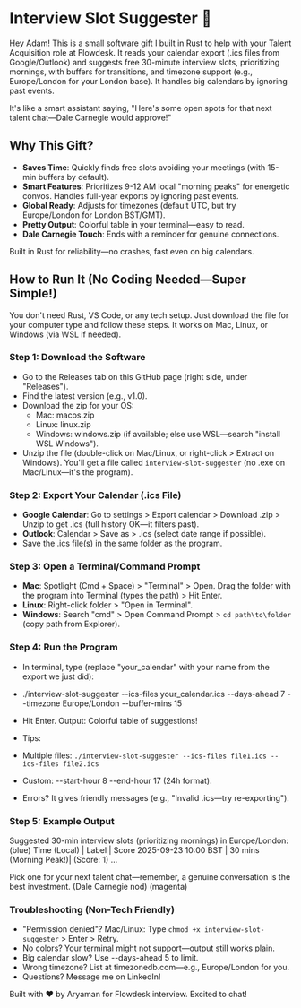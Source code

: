 # Interview Slot Suggester 🎁

Hey Adam! This is a small software gift I built in Rust to help with your Talent Acquisition role at Flowdesk. It reads your calendar export (.ics files from Google/Outlook) and suggests free 30-minute interview slots, prioritizing mornings, with buffers for transitions, and timezone support (e.g., Europe/London for your London base). It handles big calendars by ignoring past events.

It's like a smart assistant saying, "Here's some open spots for that next talent chat—Dale Carnegie would approve!"

## Why This Gift?
- **Saves Time**: Quickly finds free slots avoiding your meetings (with 15-min buffers by default).
- **Smart Features**: Prioritizes 9-12 AM local "morning peaks" for energetic convos. Handles full-year exports by ignoring past events.
- **Global Ready**: Adjusts for timezones (default UTC, but try Europe/London for London BST/GMT).
- **Pretty Output**: Colorful table in your terminal—easy to read.
- **Dale Carnegie Touch**: Ends with a reminder for genuine connections.

Built in Rust for reliability—no crashes, fast even on big calendars.

## How to Run It (No Coding Needed—Super Simple!)
You don't need Rust, VS Code, or any tech setup. Just download the file for your computer type and follow these steps. It works on Mac, Linux, or Windows (via WSL if needed).

### Step 1: Download the Software
- Go to the Releases tab on this GitHub page (right side, under "Releases").
- Find the latest version (e.g., v1.0).
- Download the zip for your OS:
  - Mac: macos.zip
  - Linux: linux.zip
  - Windows: windows.zip (if available; else use WSL—search "install WSL Windows").
- Unzip the file (double-click on Mac/Linux, or right-click > Extract on Windows). You'll get a file called `interview-slot-suggester` (no .exe on Mac/Linux—it's the program).

### Step 2: Export Your Calendar (.ics File)
- **Google Calendar**: Go to settings > Export calendar > Download .zip > Unzip to get .ics (full history OK—it filters past).
- **Outlook**: Calendar > Save as > .ics (select date range if possible).
- Save the .ics file(s) in the same folder as the program.

### Step 3: Open a Terminal/Command Prompt
- **Mac**: Spotlight (Cmd + Space) > "Terminal" > Open. Drag the folder with the program into Terminal (types the path) > Hit Enter.
- **Linux**: Right-click folder > "Open in Terminal".
- **Windows**: Search "cmd" > Open Command Prompt > `cd path\to\folder` (copy path from Explorer).

### Step 4: Run the Program
- In terminal, type (replace "your_calendar" with your name from the export we just did):
- ./interview-slot-suggester --ics-files your_calendar.ics --days-ahead 7 --timezone Europe/London --buffer-mins 15

- Hit Enter. Output: Colorful table of suggestions!
- Tips:
- Multiple files: `./interview-slot-suggester --ics-files file1.ics --ics-files file2.ics`
- Custom: --start-hour 8 --end-hour 17 (24h format).
- Errors? It gives friendly messages (e.g., "Invalid .ics—try re-exporting").

### Step 5: Example Output
Suggested 30-min interview slots (prioritizing mornings) in Europe/London: (blue)
Time (Local)          | Label                  | Score
2025-09-23 10:00 BST  | 30 mins (Morning Peak!)| (Score: 1)
...

Pick one for your next talent chat—remember, a genuine conversation is the best investment. (Dale Carnegie nod) (magenta)

### Troubleshooting (Non-Tech Friendly)
- "Permission denied"? Mac/Linux: Type `chmod +x interview-slot-suggester` > Enter > Retry.
- No colors? Your terminal might not support—output still works plain.
- Big calendar slow? Use --days-ahead 5 to limit.
- Wrong timezone? List at timezonedb.com—e.g., Europe/London for you.
- Questions? Message me on LinkedIn!

Built with ❤️ by Aryaman for Flowdesk interview. Excited to chat!
